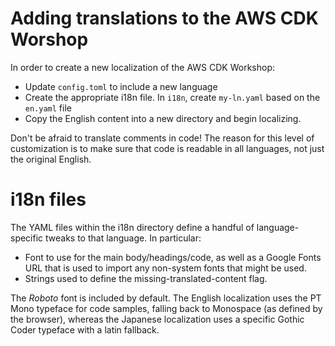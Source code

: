 # Adding translations to the AWS CDK Worshop

In order to create a new localization of the AWS CDK Workshop:

* Update `config.toml` to include a new language
* Create the appropriate i18n file. In `i18n`, create `my-ln.yaml` based on
  the `en.yaml` file
* Copy the English content into a new directory and begin localizing.



Don't be afraid to translate comments in code! The reason for this level of
customization is to make sure that code is readable in all languages, not
just the original English. 

# i18n files

The YAML files within the i18n directory define a handful of language-specific
tweaks to that language. In particular:

* Font to use for the main body/headings/code, as well as a Google Fonts URL
  that is used to import any non-system fonts that might be used.
* Strings used to define the missing-translated-content flag. 

The *Roboto* font is included by default. The English localization uses the
PT Mono typeface for code samples, falling back to Monospace (as defined by
the browser), whereas the Japanese localization uses a specific Gothic Coder
typeface with a latin fallback.
